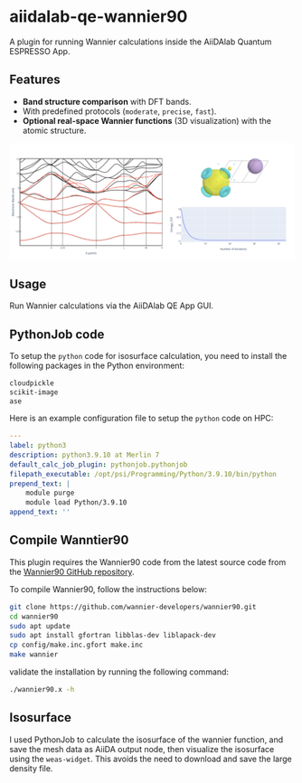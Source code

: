 # aiidalab-qe-wannier90

A plugin for running Wannier calculations inside the AiiDAlab Quantum ESPRESSO App.

## Features

- **Band structure comparison** with DFT bands.
- With predefined protocols (`moderate`, `precise`, `fast`).
- **Optional real-space Wannier functions** (3D visualization) with the atomic structure.

<img src="docs/source/_static/images/overview.png"  width="800px"/>


<!-- <img src="docs/source/_static/images/qeapp-wannier90-wf.gif"  width="100%"/> -->


## Usage
Run Wannier calculations via the AiiDAlab QE App GUI.

## PythonJob code
To setup the `python` code for isosurface calculation, you need to install the following packages in the Python environment:

```
cloudpickle
scikit-image
ase
```

Here is an example configuration file to setup the `python` code on HPC:

```yaml
---
label: python3
description: python3.9.10 at Merlin 7
default_calc_job_plugin: pythonjob.pythonjob
filepath_executable: /opt/psi/Programming/Python/3.9.10/bin/python
prepend_text: |
    module purge
    module load Python/3.9.10
append_text: ''
```




## Compile Wanntier90

This plugin requires the Wannier90 code from the latest source code from the [Wannier90 GitHub repository](https://github.com/wannier-developers/wannier90).

To compile Wannier90, follow the instructions below:

```bash
git clone https://github.com/wannier-developers/wannier90.git
cd wannier90
sudo apt update
sudo apt install gfortran libblas-dev liblapack-dev
cp config/make.inc.gfort make.inc
make wannier
```


validate the installation by running the following command:

```bash
./wannier90.x -h
```



## Isosurface

I used PythonJob to calculate the isosurface of the wannier function, and save the mesh data as AiiDA output node, then visualize the isosurface using the `weas-widget`. This avoids the need to download and save the large density file.
